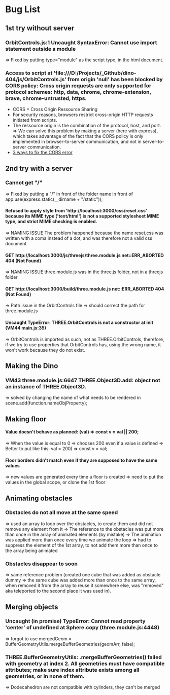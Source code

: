 # Bug List

## 1st try without server

### OrbitControls.js:1 Uncaught SyntaxError: Cannot use import statement outside a module

=> Fixed by putting type="module" as the script type, in the html document.

### Access to script at 'file:///D:/Projects/\_Github/dino-404/js/OrbitControls.js' from origin 'null' has been blocked by CORS policy: Cross origin requests are only supported for protocol schemes: http, data, chrome, chrome-extension, brave, chrome-untrusted, https.

- CORS = Cross Origin Ressource Sharing
- For security reasons, browsers restrict cross-origin HTTP requests initiated from scripts.
- The ressource origin is the combination of the protocol, host, and port.
  => We can solve this problem by making a server (here with express), which takes advantage of the fact that the CORS policy is only implemented in browser-to-server communication, and not in server-to-server communication.
- [3 ways to fix the CORS error](https://medium.com/@dtkatz/3-ways-to-fix-the-cors-error-and-how-access-control-allow-origin-works-d97d55946d9)

## 2nd try with a server

### Cannot get "/"

=> Fixed by putting a "/" in front of the folder name in front of app.use(express.static(\_\_dirname + "/static"));

#### Refused to apply style from 'http://localhost:3000/css/reset.css' because its MIME type ('text/html') is not a supported stylesheet MIME type, and strict MIME checking is enabled.

=> NAMING ISSUE The problem happened because the name reset,css was written with a coma instead of a dot, and was therefore not a valid css document.

#### GET http://localhost:3000/js/threejs/three.module.js net::ERR_ABORTED 404 (Not Found)

=> NAMING ISSUE three.module.js was in the three.js folder, not in a threejs folder

#### GET http://localhost:3000/build/three.module.js net::ERR_ABORTED 404 (Not Found)

=> Path issue in the OrbitControls file => should correct the path for three.module.js

#### Uncaught TypeError: THREE.OrbitControls is not a constructor at init (VM44 main.js:35)

=> OrbitControls is imported as such, not as THREE.OrbitControls, therefore, if we try to use properties that OrbitControls has, using the wrong name, it won't work because they do not exist.

## Making the Dino

### VM43 three.module.js:6647 THREE.Object3D.add: object not an instance of THREE.Object3D.

=> solved by changing the name of what needs to be rendered in scene.add(function.nameObjProperty);

## Making floor

#### Value doesn't behave as planned: (val) => const v = val || 200;

=> When the value is equal to 0 => chooses 200 even if a value is defined
=> Better to put like this: val = 200) => const v = val;

#### Floor borders didn't match even if they are supposed to have the same values

=> new values are generated every time a floor is created
=> need to put the values in the global scope, or clone the 1st floor

## Animating obstacles

### Obstacles do not all move at the same speed

=> used an array to loop over the obstacles, to create them and did not remove any element from it
=> The reference to the obstacles was put more than once in the array of animated elements (by mistake)
=> The animation was applied more than once every time we animate the loop
=> had to suppress the element of the 1st array, to not add them more than once to the array being animated

### Obstacles disappear to soon

=> same reference problem (created one cube that was added as obstacle dummy => the same cube was added more than once to the same array, when removed it from the array to reuse it somewhere else, was "removed" aka teleported to the second place it was used in).

## Merging objects

### Uncaught (in promise) TypeError: Cannot read property 'center' of undefined at Sphere.copy (three.module.js:4448)

=> forgot to use mergedGeom = BufferGeometryUtils.mergeBufferGeometries(geomArr, false);

### THREE.BufferGeometryUtils: .mergeBufferGeometries() failed with geometry at index 2. All geometries must have compatible attributes; make sure index attribute exists among all geometries, or in none of them.

=> Dodecahedron are not compatible with cylinders, they can't be merged
